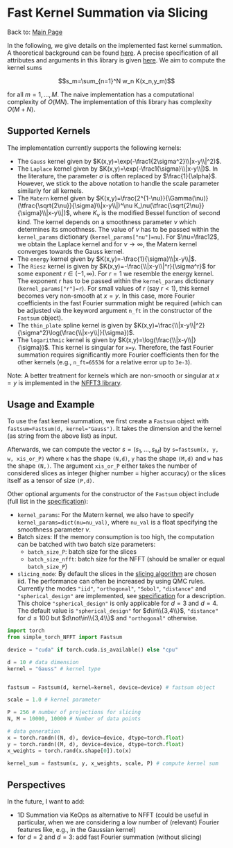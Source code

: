 # Fast Kernel Summation via Slicing

Back to: [Main Page](../../readme.md)

In the following, we give details on the implemented fast kernel summation. A theoretical background can be found [here](background.md). A precise specification of all attributes and arguments in this library is given [here](specification.md).
We aim to compute the kernel sums

$$s_m=\sum_{n=1}^N w_n K(x_n,y_m)$$

for all $m=1,...,M$. The naive implementation has a computational complexity of $O(MN)$. The implementation of this library has complexity $O(M+N)$.

## Supported Kernels

The implementation currently supports the following kernels:

- The `Gauss` kernel given by $K(x,y)=\exp(-\frac1{2\sigma^2}\\|x-y\\|^2)$.
- The `Laplace` kernel given by $K(x,y)=\exp(-\frac1{\sigma}\\|x-y\\|)$. In the literature, the parameter $\sigma$ is often replaced by $\frac{1}{\alpha}$. However, we stick to the above notation to handle the scale parameter similarly for all kernels.
- The `Matern` kernel given by $K(x,y)=\frac{2^{1-\nu}}{\Gamma(\nu)}(\tfrac{\sqrt{2\nu}}{\sigma}\\|x-y\\|)^\nu K_\nu(\tfrac{\sqrt{2\nu}}{\sigma}\\|x-y\\|)$, where $K_\nu$ is the modified Bessel function of second kind. The kernel depends on a smoothness parameter $\nu$ which determines its smoothness. The value of $\nu$ has to be passed within the `kernel_params` dictionary (`kernel_params["nu"]=nu`). For $\nu=\frac12$, we obtain the Laplace kernel and for $\nu\to\infty$, the Matern kernel converges towards the Gauss kernel.
- The `energy` kernel given by $K(x,y)=-\frac{1}{\sigma}\\|x-y\\|$.
- The `Riesz` kernel is given by $K(x,y)=-\frac{\\|x-y\\|^r}{\sigma^r}$ for some exponent $r\in(-1,\infty)$. For $r=1$ we resemble the energy kernel. The exponent $r$ has to be passed within the `kernel_params` dictionary (`kernel_params["r"]=r`). For small values of $r$ (say $r<1$), this kernel becomes very non-smooth at $x=y$. In this case, more Fourier coefficients in the fast Fourier summation might be required (which can be adjusted via the keyword argument `n_ft` in the constructor of the `Fastsum` object).
- The `thin_plate` spline kernel is given by $K(x,y)=\frac{\\|x-y\\|^2}{\sigma^2}\log(\frac{\\|x-y\\|}{\sigma})$.
- The `logarithmic` kernel is given by $K(x,y)=\log(\frac{\\|x-y\\|}{\sigma})$. This kernel is singular for `x=y`. Therefore, the fast Fourier summation requires significantly more Fourier coefficients then for the other kernels (e.g., `n_ft=65536` for a relative error up to `3e-3`). 

Note: A better treatment for kernels which are non-smooth or singular at $x=y$ is implemented in the [NFFT3 library](https://www-user.tu-chemnitz.de/~potts/nfft/).


## Usage and Example

To use the fast kernel summation, we first create a `Fastsum` object with `fastsum=Fastsum(d, kernel="Gauss")`. It takes the dimension and the kernel (as string from the above list) as input. 

Afterwards, we can compute the vector $s=(s_1,...,s_M)$ by `s=fastsum(x, y, w, xis_or_P)` where `x` has the shape `(N,d)`, `y` has the shape `(M,d)` and `w` has the shape `(N,)`. The argument `xis_or_P` either takes the number of considered slices as integer (higher number = higher accuracy) or the slices itself as a tensor of size `(P,d)`.

Other optional arguments for the constructor of the `Fastsum` object include (full list in the [specification](specification.md)):

- `kernel_params`: For the Matern kernel, we also have to specify `kernel_params=dict(nu=nu_val)`, where `nu_val` is a float specifying the smoothness parameter $\nu$.
- Batch sizes: If the memory consumption is too high, the computation can be batched with two batch size parameters:
	- `batch_size_P`: batch size for the slices
	- `batch_size_nfft`: batch size for the NFFT (should be smaller or equal `batch_size_P`)
- `slicing_mode`: By default the slices in the [slicing algorithm](background.md) are chosen iid. The performance can often be increased by using QMC rules. Currently the modes `"iid"`, `"orthogonal"`, `"Sobol"`, `"distance"` and `"spherical_design"` are implemented, see [specification](specification.md) for a description. This choice `"spherical_design"` is only applicable for $d=3$ and $d=4$. The default value is `"spherical_design"` for $d\in\\{3,4\\}$, `"distance"` for $d \leq 100$ but $d\not\in\\{3,4\\}$ and `"orthogonal"` otherwise.



```python
import torch
from simple_torch_NFFT import Fastsum

device = "cuda" if torch.cuda.is_available() else "cpu"

d = 10 # data dimension
kernel = "Gauss" # kernel type


fastsum = Fastsum(d, kernel=kernel, device=device) # fastsum object

scale = 1.0 # kernel parameter

P = 256 # number of projections for slicing
N, M = 10000, 10000 # Number of data points

# data generation
x = torch.randn((N, d), device=device, dtype=torch.float)
y = torch.randn((M, d), device=device, dtype=torch.float)
x_weights = torch.rand(x.shape[0]).to(x)

kernel_sum = fastsum(x, y, x_weights, scale, P) # compute kernel sum
```

## Perspectives

In the future, I want to add:

- 1D Summation via KeOps as alternative to NFFT (could be useful in particular, when we are considering a low number of (relevant) Fourier features like, e.g., in the Gaussian kernel)
- for $d=2$ and $d=3$: add fast Fourier summation (without slicing)

